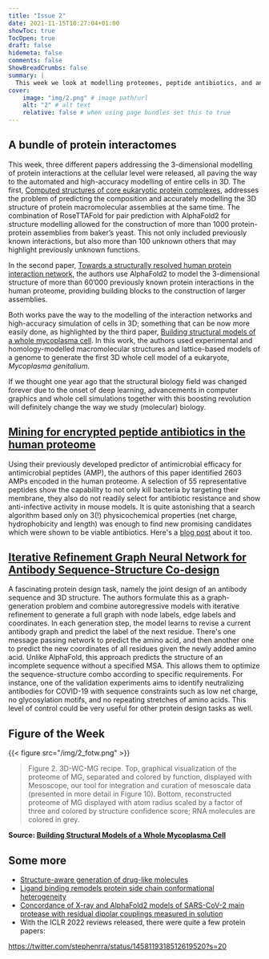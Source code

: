 ```yaml
---
title: "Issue 2"
date: 2021-11-15T10:27:04+01:00
showToc: true
TocOpen: true
draft: false
hidemeta: false
comments: false
ShowBreadCrumbs: false
summary: |
  This week we look at modelling proteomes, peptide antibiotics, and antibody design 
cover:
    image: "img/2.png" # image path/url
    alt: "2" # alt text
    relative: false # when using page bundles set this to true
---
```



## A bundle of protein interactomes
This week, three different papers addressing the 3-dimensional modelling of protein interactions at the cellular level 
were released, all paving the way to the automated and high-accuracy modelling of entire cells in 3D. The first, 
[Computed structures of core eukaryotic protein complexes](https://www.science.org/doi/10.1126/science.abm4805), addresses 
the problem of predicting the composition and accurately modelling the 3D structure of protein macromolecular 
assemblies at the same time. The combination of RoseTTAFold for pair prediction with AlphaFold2 for structure modelling
allowed for the construction of more than 1000 protein-protein assemblies from baker’s yeast. This not only 
included previously known interactions, but also more than 100 unknown others that may highlight previously unknown 
functions. 

In the second paper, [Towards a structurally resolved human protein interaction network](https://www.biorxiv.org/content/10.1101/2021.11.08.467664v1), 
the authors use AlphaFold2 to model the 3-dimensional structure of more than 60’000 previously known protein interactions 
in the human proteome, providing building blocks to the construction of larger assemblies. 

Both works pave the way to the modelling of the interaction networks and high-accuracy simulation of 
cells in 3D; something that can be now more easily done, as highlighted by the third paper, [Building structural models of a whole mycoplasma cell](https://www.sciencedirect.com/science/article/pii/S002228362100588X). 
In this work, the authors used experimental and homology-modelled macromolecular structures and lattice-based models of a genome to generate the 
first 3D whole cell model of a eukaryote, _Mycoplasma genitalium_. 

If we thought one year ago that the structural biology field was changed forever due to the onset of deep learning, advancements in computer graphics and whole cell simulations 
together with this boosting revolution will definitely change the way we study (molecular) biology.

## [Mining for encrypted peptide antibiotics in the human proteome](https://www.nature.com/articles/s41551-021-00801-1)
Using their previously developed predictor of antimicrobial efficacy for antimicrobial peptides (AMP), the authors of 
this paper identified 2603 AMPs encoded in the human proteome. A selection of 55 representative peptides show the 
capability to not only kill bacteria by targeting their membrane, they also do not readily select for antibiotic 
resistance and show anti-infective activity in mouse models. It is quite astonishing that a search algorithm based 
only on 3(!) physicochemical properties (net charge, hydrophobicity and length) was enough to find new promising 
candidates which were shown to be viable antibiotics. Here's a [blog post](https://blog.seas.upenn.edu/penn-researchers-show-encrypted-peptides-could-be-wellspring-of-natural-antibiotics/) 
about it too.

## [Iterative Refinement Graph Neural Network for Antibody Sequence-Structure Co-design](https://openreview.net/forum?id=LI2bhrE_2A)
A fascinating protein design task, namely the joint design of an antibody sequence and 3D structure. The authors formulate 
this as a graph-generation problem and combine autoregressive models with iterative refinement to generate a full graph 
with node labels, edge labels and coordinates. In each generation step, the model learns to revise a 
current antibody graph and predict the label of the next residue. There's one message passing network to predict the 
amino acid, and then another one to predict the new coordinates of all residues given the newly added amino acid.
Unlike AlphaFold, this approach predicts the structure of an incomplete sequence without a specified MSA. This allows 
them to optimize the sequence-structure combo according to specific requirements. For instance, one of the validation 
experiments aims to identify neutralizing antibodies for COVID-19 with sequence constraints such as low net charge, 
no glycosylation motifs, and no repeating stretches of amino acids. This level of control could be very useful for other 
protein design tasks as well.

## Figure of the Week

{{< figure src="/img/2_fotw.png" >}}
> Figure 2. 3D-WC-MG recipe. Top, graphical visualization of the proteome of MG, separated and  colored  by  function,  displayed  with  
> Mesoscope,  our  tool  for  integration  and  curation  of mesoscale data (presented in more detail in Figure 10). Bottom, 
> reconstructed proteome of MG displayed with atom radius scaled by a factor of three and colored by structure confidence score; 
> RNA molecules are colored in grey.

**Source: [Building Structural Models of a Whole Mycoplasma Cell](https://www.sciencedirect.com/science/article/pii/S002228362100588X#ab010)**

## Some more

- [Structure-aware generation of drug-like molecules](https://arxiv.org/pdf/2111.04107.pdf)
- [Ligand binding remodels protein side chain conformational heterogeneity](https://www.biorxiv.org/content/10.1101/2021.09.21.461269v1)
- [Concordance of X-ray and AlphaFold2 models of SARS-CoV-2 main protease with residual dipolar couplings measured in solution](https://pubs.acs.org/doi/10.1021/jacs.1c10588)
- With the ICLR 2022 reviews released, there were quite a few protein papers:

https://twitter.com/stephenrra/status/1458119318512619520?s=20
